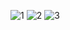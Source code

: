 ![1](https://github.com/IvryaB/lab_reports/assets/97545088/de300e2f-81b2-4787-8146-14216e9443ec)
![2](https://github.com/IvryaB/lab_reports/assets/97545088/847b7079-47be-4c06-8094-6726e4da8554)
![3](https://github.com/IvryaB/lab_reports/assets/97545088/2b5fca5a-ff6b-43fc-a3a7-5ea7f480b316)
